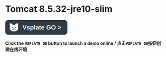 # Tomcat 8.5.32-jre10-slim

<a href="https://www.vsplate.com/?docker-compose=https://github.com/vsplate/dcenvs/tomcat/8.5.32-jre10-slim"><img alt="VSPLATE GO" src="https://raw.githubusercontent.com/vsplate/images/master/vsgo_btn.png" width="200px"></a>

**Click the `VSPLATE GO` button to launch a demo online / 点击`VSPLATE GO`按钮创建在线环境**